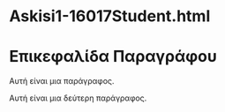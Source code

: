 # Askisi1-16017Student.html
 <!DOCTYPE html>
 <html lang="el">
 <head>
 <title> Η πρώτη μου σελίδα </title>
 <meta charset="utf-8">
 </head>
 <body>
 <h1>Επικεφαλίδα Παραγράφου</h1>
 <p title="Επεξήγηση">Αυτή είναι μια παράγραφος.</p>
 <p>Αυτή είναι μια δεύτερη παράγραφος. </p>
 </body>
 </html > 
